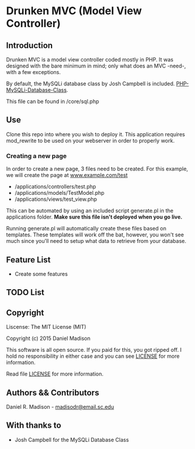 # Drunken MVC (Model View Controller)
## Introduction
Drunken MVC is a model view controller coded mostly in PHP. It was designed with the bare minimum in mind; only what does an MVC -need-, with a few exceptions. 

By default, the MySQLi database class by Josh Campbell is included. 
[PHP-MySQLi-Database-Class](http://github.com/joshcam/PHP-MySQLi-Database-Class ).

This file can be found in /core/sql.php

## Use
Clone this repo into where you wish to deploy it. This application requires mod_rewrite to be used on your webserver in order to properly work.

### Creating a new page
In order to create a new page, 3 files need to be created. For this example, we will create the page at www.example.com/test

+ /applications/controllers/test.php
+ /applications/models/TestModel.php
+ /applications/views/test_view.php

This can be automated by using an included script generate.pl in the applications folder.
**Make sure this file isn't deployed when you go live.**

Running generate.pl will automatically create these files based on templates. These templates will work off the bat, however, you won't see much since you'll need to setup what data to retrieve from your database.

## Feature List

+ Create some features

## TODO List

## Copyright
Liscense: The MIT License (MIT)

Copyright (c) 2015 Daniel Madison

This software is all open source. If you paid for this, you got ripped off. I hold no responsibility in either case and you can see [LICENSE](LISCENSE) for more information.

Read file [LICENSE](LICENSE) for more information.

## Authors && Contributors
Daniel R. Madison - madisodr@email.sc.edu

## With thanks to
+ Josh Campbell for the MySQLi Database Class
